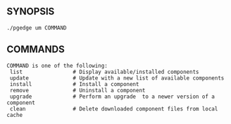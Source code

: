 ## SYNOPSIS
    ./pgedge um COMMAND
 
## COMMANDS
    COMMAND is one of the following:
     list                # Display available/installed components
     update              # Update with a new list of available components
     install             # Install a component
     remove              # Uninstall a component
     upgrade             # Perform an upgrade  to a newer version of a component
     clean               # Delete downloaded component files from local cache
